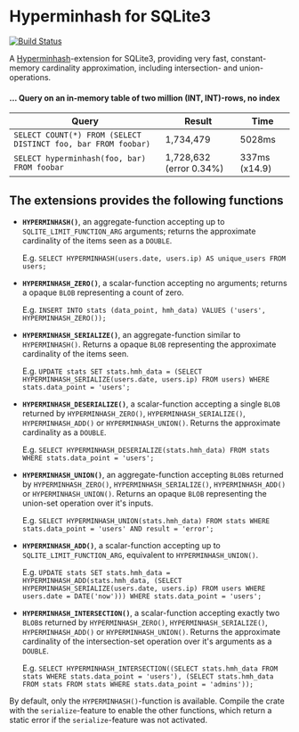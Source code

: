 # Hyperminhash for SQLite3

[![Build Status](https://travis-ci.org/lukaslueg/sqlite3_hyperminhash.svg?branch=master)](https://travis-ci.org/lukaslueg/sqlite3_hyperminhash)

A [Hyperminhash](https://github.com/lukaslueg/hyperminhash)-extension for SQLite3, providing very fast, constant-memory cardinality approximation, including intersection- and union-operations.

#### ... Query on an in-memory table of two million (INT, INT)-rows, no index

 Query                                                        | Result                  | Time
--------------------------------------------------------------|-------------------------|--------------
`SELECT COUNT(*) FROM (SELECT DISTINCT foo, bar FROM foobar)` | 1,734,479               | 5028ms
`SELECT hyperminhash(foo, bar) FROM foobar`                   | 1,728,632 (error 0.34%) | 337ms (x14.9)


## The extensions provides the following functions

* **`HYPERMINHASH()`**, an aggregate-function accepting up to `SQLITE_LIMIT_FUNCTION_ARG` arguments; returns the approximate cardinality of the items seen as a `DOUBLE`.

  E.g. `SELECT HYPERMINHASH(users.date, users.ip) AS unique_users FROM users;`

* **`HYPERMINHASH_ZERO()`**, a scalar-function accepting no arguments; returns a opaque `BLOB` representing a count of zero.

  E.g. `INSERT INTO stats (data_point, hmh_data) VALUES ('users', HYPERMINHASH_ZERO());`

* **`HYPERMINHASH_SERIALIZE()`**, an aggregate-function similar to `HYPERMINHASH()`. Returns a opaque `BLOB` representing the approximate cardinality of the items seen.

  E.g. `UPDATE stats SET stats.hmh_data = (SELECT HYPERMINHASH_SERIALIZE(users.date, users.ip) FROM users) WHERE stats.data_point = 'users';`

* **`HYPERMINHASH_DESERIALIZE()`**, a scalar-function accepting a single `BLOB` returned by `HYPERMINHASH_ZERO()`, `HYPERMINHASH_SERIALIZE()`, `HYPERMINHASH_ADD()` or `HYPERMINHASH_UNION()`. Returns the approximate cardinality as a `DOUBLE`.

  E.g. `SELECT HYPERMINHASH_DESERIALIZE(stats.hmh_data) FROM stats WHERE stats.data_point = 'users';`

* **`HYPERMINHASH_UNION()`**, an aggregate-function accepting `BLOB`s returned by `HYPERMINHASH_ZERO()`, `HYPERMINHASH_SERIALIZE()`, `HYPERMINHASH_ADD()` or `HYPERMINHASH_UNION()`. Returns an opaque `BLOB` representing the union-set operation over it's inputs.

  E.g. `SELECT HYPERMINHASH_UNION(stats.hmh_data) FROM stats WHERE stats.data_point = 'users' AND result = 'error';`

* **`HYPERMINHASH_ADD()`**, a scalar-function accepting up to `SQLITE_LIMIT_FUNCTION_ARG`, equivalent to `HYPERMINHASH_UNION()`.

  E.g. `UPDATE stats SET stats.hmh_data = HYPERMINHASH_ADD(stats.hmh_data, (SELECT HYPERMINHASH_SERIALIZE(users.date, users.ip) FROM users WHERE users.date = DATE('now'))) WHERE stats.data_point = 'users';`

* **`HYPERMINHASH_INTERSECTION()`**, a scalar-function accepting exactly two `BLOB`s returned by `HYPERMINHASH_ZERO()`, `HYPERMINHASH_SERIALIZE()`, `HYPERMINHASH_ADD()` or `HYPERMINHASH_UNION()`. Returns the approximate cardinality of the intersection-set operation over it's arguments as a `DOUBLE`.

  E.g. `SELECT HYPERMINHASH_INTERSECTION((SELECT stats.hmh_data FROM stats WHERE stats.data_point = 'users'), (SELECT stats.hmh_data FROM stats FROM stats WHERE stats.data_point = 'admins'));`

By default, only the `HYPERMINHASH()`-function is available. Compile the crate with the `serialize`-feature to enable the other functions, which return a static error if the `serialize`-feature was not activated.
